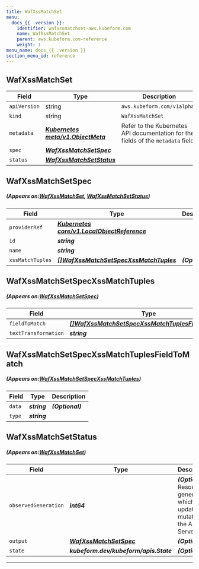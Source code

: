 ```yaml
---
title: WafXssMatchSet
menu:
  docs_{{ .version }}:
    identifier: wafxssmatchset-aws.kubeform.com
    name: WafXssMatchSet
    parent: aws.kubeform.com-reference
    weight: 1
menu_name: docs_{{ .version }}
section_menu_id: reference
---
```


## WafXssMatchSet
| Field | Type | Description |
| ------ | ----- | ----------- |
| `apiVersion` | string | `aws.kubeform.com/v1alpha1` |
|    `kind` | string | `WafXssMatchSet` |
| `metadata` | ***[Kubernetes meta/v1.ObjectMeta](https://kubernetes.io/docs/reference/generated/kubernetes-api/v1.13/#objectmeta-v1-meta)***|Refer to the Kubernetes API documentation for the fields of the `metadata` field.|
| `spec` | ***[WafXssMatchSetSpec](#WafXssMatchSetSpec)***||
| `status` | ***[WafXssMatchSetStatus](#WafXssMatchSetStatus)***||
## WafXssMatchSetSpec
##### (Appears on:[WafXssMatchSet](#WafXssMatchSet), [WafXssMatchSetStatus](#WafXssMatchSetStatus))
| Field | Type | Description |
| ------ | ----- | ----------- |
| `providerRef` | ***[Kubernetes core/v1.LocalObjectReference](https://kubernetes.io/docs/reference/generated/kubernetes-api/v1.13/#localobjectreference-v1-core)***||
| `id` | ***string***||
| `name` | ***string***||
| `xssMatchTuples` | ***[[]WafXssMatchSetSpecXssMatchTuples](#WafXssMatchSetSpecXssMatchTuples)***| ***(Optional)*** |
## WafXssMatchSetSpecXssMatchTuples
##### (Appears on:[WafXssMatchSetSpec](#WafXssMatchSetSpec))
| Field | Type | Description |
| ------ | ----- | ----------- |
| `fieldToMatch` | ***[[]WafXssMatchSetSpecXssMatchTuplesFieldToMatch](#WafXssMatchSetSpecXssMatchTuplesFieldToMatch)***||
| `textTransformation` | ***string***||
## WafXssMatchSetSpecXssMatchTuplesFieldToMatch
##### (Appears on:[WafXssMatchSetSpecXssMatchTuples](#WafXssMatchSetSpecXssMatchTuples))
| Field | Type | Description |
| ------ | ----- | ----------- |
| `data` | ***string***| ***(Optional)*** |
| `type` | ***string***||
## WafXssMatchSetStatus
##### (Appears on:[WafXssMatchSet](#WafXssMatchSet))
| Field | Type | Description |
| ------ | ----- | ----------- |
| `observedGeneration` | ***int64***| ***(Optional)*** Resource generation, which is updated on mutation by the API Server.|
| `output` | ***[WafXssMatchSetSpec](#WafXssMatchSetSpec)***| ***(Optional)*** |
| `state` | ***kubeform.dev/kubeform/apis.State***| ***(Optional)*** |
---
